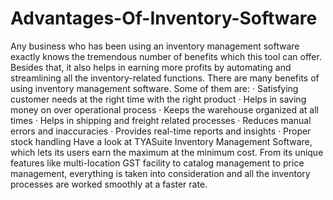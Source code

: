 # Advantages-Of-Inventory-Software
Any business who has been using an inventory management software exactly knows the tremendous number of benefits which this tool can offer. Besides that, it also helps in earning more profits by automating and streamlining all the inventory-related functions.  There are many benefits of using inventory management software. Some of them are:  · Satisfying customer needs at the right time with the right product  · Helps in saving money on over operational process  · Keeps the warehouse organized at all times  · Helps in shipping and freight related processes  · Reduces manual errors and inaccuracies  · Provides real-time reports and insights  · Proper stock handling  Have a look at TYASuite Inventory Management Software, which lets its users earn the maximum at the minimum cost. From its unique features like multi-location GST facility to catalog management to price management, everything is taken into consideration and all the inventory processes are worked smoothly at a faster rate.
